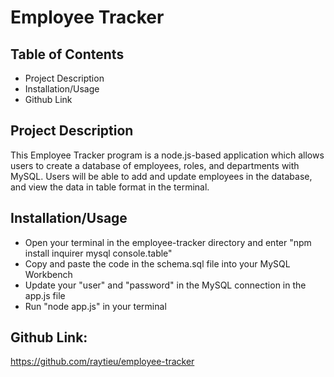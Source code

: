 # Employee Tracker

  
## Table of Contents

* Project Description
* Installation/Usage
* Github Link


## Project Description

This Employee Tracker program is a node.js-based application which allows users to create a database of employees, roles, and departments with MySQL.  Users will be able to add and update employees in the database, and view the data in table format in the terminal.


## Installation/Usage

* Open your terminal in the employee-tracker directory and enter "npm install inquirer mysql console.table"
* Copy and paste the code in the schema.sql file into your MySQL Workbench
* Update your "user" and "password" in the MySQL connection in the app.js file
* Run "node app.js" in your terminal


## Github Link:
https://github.com/raytieu/employee-tracker


